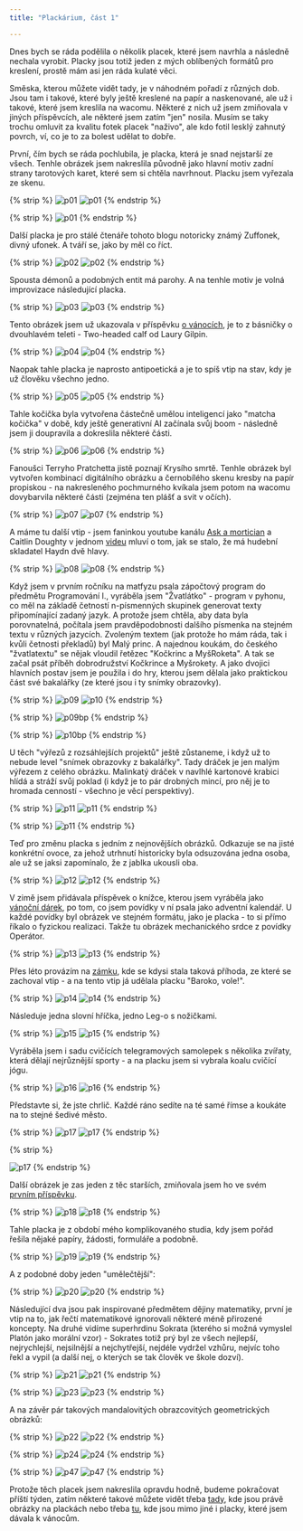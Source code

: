 ```yaml
---
title: "Plackárium, část 1"

---
```

<!--begin_excerpt-->
Dnes bych se ráda podělila o několik placek, které jsem navrhla a následně nechala vyrobit. Placky jsou totiž jeden z mých oblíbených formátů pro kreslení, prostě mám asi jen ráda kulaté věci. 
<!--end_excerpt-->

Směska, kterou můžete vidět tady, je v náhodném pořadí z různých dob. Jsou tam i takové, které byly ještě kreslené na papír a naskenované, ale už i takové, které jsem kreslila na wacomu. Některé z nich už jsem zmiňovala v jiných příspěvcích, ale některé jsem zatím "jen" nosila. Musím se taky trochu omluvit za kvalitu fotek placek "naživo", ale kdo fotil lesklý zahnutý povrch, ví, co je to za bolest udělat to dobře. 

První, čím bych se ráda pochlubila, je placka, která je snad nejstarší ze všech. Tenhle obrázek jsem nakreslila původně jako hlavní motiv zadní strany tarotových karet, které sem si chtěla navrhnout. Placku jsem vyřezala ze skenu. 

{% strip %}
![p01](/assets/img/placky/p01.jpg)
![p01](/assets/img/placky/p01a.jpg)
{% endstrip %}

{% strip %}
![p01](/assets/img/placky/p01b.jpg)
{% endstrip %}

Další placka je pro stálé čtenáře tohoto blogu notoricky známý Zuffonek, divný ufonek. A tváří se, jako by měl co říct. 

{% strip %}
![p02](/assets/img/placky/p02.jpg)
![p02](/assets/img/placky/p02a.png)
{% endstrip %}

Spousta démonů a podobných entit má parohy. A na tenhle motiv je volná improvizace následující placka. 

{% strip %}
![p03](/assets/img/placky/p03.jpg)
![p03](/assets/img/placky/p03a.png)
{% endstrip %}

Tento obrázek jsem už ukazovala v příspěvku [o vánocích](https://matcha1309.github.io/Vanoce01/), je to z básničky o dvouhlavém teleti - Two-headed calf od Laury Gilpin.

{% strip %}
![p04](/assets/img/placky/p04.jpg)
![p04](/assets/img/placky/p04a.png)
{% endstrip %}

Naopak tahle placka je naprosto antipoetická a je to spíš vtip na stav, kdy je už člověku všechno jedno. 

{% strip %}
![p05](/assets/img/placky/p05.jpg)
![p05](/assets/img/placky/p05a.png)
{% endstrip %}

Tahle kočička byla vytvořena částečně umělou inteligencí jako "matcha kočička" v době, kdy ještě generativní AI začínala svůj boom - následně jsem ji doupravila a dokreslila některé části. 

{% strip %}
![p06](/assets/img/placky/p06.jpg)
![p06](/assets/img/placky/p06a.png)
{% endstrip %}

Fanoušci Terryho Pratchetta jistě poznají Krysího smrtě. Tenhle obrázek byl vytvořen kombinací digitálního obrázku a černobílého skenu kresby na papír propiskou - na nakresleného pochmurného kvíkala jsem potom na wacomu dovybarvila některé části (zejména ten plášť a svit v očích). 

{% strip %}
![p07](/assets/img/placky/p07.jpg)
![p07](/assets/img/placky/p07a.png)
{% endstrip %}

A máme tu další vtip - jsem faninkou youtube kanálu [Ask a mortician](https://www.youtube.com/@AskAMortician) a Caitlin Doughty v jednom [videu](https://youtu.be/KCMsale9MeY?si=fSfzZyL1BkiburSa) mluví o tom, jak se stalo, že má hudební skladatel Haydn dvě hlavy. 

{% strip %}
![p08](/assets/img/placky/p08.jpg)
![p08](/assets/img/placky/p08a.png)
{% endstrip %}

Když jsem v prvním ročníku na matfyzu psala zápočtový program do předmětu Programování I., vyráběla jsem "Žvatlátko" - program v pyhonu, co měl na základě četností n-písmenných skupinek generovat texty připomínající zadaný jazyk. A protože jsem chtěla, aby data byla porovnatelná, počítala jsem pravděpodobnosti dalšího písmenka na stejném textu v různých jazycích. Zvoleným textem (jak protože ho mám ráda, tak i kvůli četnosti překladů) byl Malý princ. A najednou koukám, do českého "žvatlatextu" se nějak vloudil řetězec "Kočkrinc a MyšRoketa". A tak se začal psát příběh dobrodružství Kočkrince a Myšrokety. A jako dvojici hlavních postav jsem je použila i do hry, kterou jsem dělala jako praktickou část své bakalářky (ze které jsou i ty snímky obrazovky). 

{% strip %}
![p09](/assets/img/placky/p09.jpg)
![p10](/assets/img/placky/p10.jpg)
{% endstrip %}

{% strip %}
![p09bp](/assets/img/placky/p09a.png)
{% endstrip %}

{% strip %}
![p10bp](/assets/img/placky/p10a.png)
{% endstrip %}

U těch "výřezů z rozsáhlejších projektů" ještě zůstaneme, i když už to nebude level "snímek obrazovky z bakalářky". Tady dráček je jen malým výřezem z celého obrázku. Malinkatý dráček v navlhlé kartonové krabici hlídá a stráží svůj poklad (i když je to pár drobných mincí, pro něj je to hromada cenností - všechno je věcí perspektivy). 

{% strip %}
![p11](/assets/img/placky/p11.jpg)
![p11](/assets/img/placky/p11a.png)
{% endstrip %}

{% strip %}
![p11](/assets/img/placky/p11b.png)
{% endstrip %}

Teď pro změnu placka s jedním z nejnovějších obrázků. Odkazuje se na jisté konkrétní ovoce, za jehož utrhnutí historicky byla odsuzována jedna osoba, ale už se jaksi zapomínalo, že z jablka ukousli oba. 

{% strip %}
![p12](/assets/img/placky/p12.jpg)
![p12](/assets/img/placky/p12a.png)
{% endstrip %}

V zimě jsem přidávala příspěvek o knížce, kterou jsem vyráběla jako [vánoční dárek](https://matcha1309.github.io/Vanoce02/), po tom, co jsem povídky v ní psala jako adventní kalendář. U každé povídky byl obrázek ve stejném formátu, jako je placka - to si přímo říkalo o fyzickou realizaci. Takže tu obrázek mechanického srdce z povídky Operátor. 

{% strip %}
![p13](/assets/img/placky/p13.jpg)
![p13](/assets/img/placky/p13a.png)
{% endstrip %}

Přes léto provázím na [zámku](https://zamek-mnichovohradiste.cz/cs), kde se kdysi stala taková příhoda, ze které se zachoval vtip - a na tento vtip já udělala placku "Baroko, vole!". 

{% strip %}
![p14](/assets/img/placky/p14.jpg)
![p14](/assets/img/placky/p14a.png)
{% endstrip %}

Následuje jedna slovní hříčka, jedno Leg-o s nožičkami. 

{% strip %}
![p15](/assets/img/placky/p15.jpg)
![p15](/assets/img/placky/p15a.png)
{% endstrip %}

Vyráběla jsem i sadu cvičících telegramových samolepek s několika zvířaty, která dělají nejrůznější sporty - a na placku jsem si vybrala koalu cvičící jógu. 

{% strip %}
![p16](/assets/img/placky/p16.jpg)
![p16](/assets/img/placky/p16a.png)
{% endstrip %}

Představte si, že jste chrlič. Každé ráno sedíte na té samé římse a koukáte na to stejné šedivé město. 

{% strip %}
![p17](/assets/img/placky/p17.jpg)
![p17](/assets/img/placky/p17a.png)
{% endstrip %}

{% strip %}
<!-- br -->
![p17](/assets/img/placky/p17b.png)
{% endstrip %}

Další obrázek je zas jeden z těc starších, zmiňovala jsem ho ve svém [prvním příspěvku](https://matcha1309.github.io/Kresleni-s-Wacomem/). 

{% strip %}
![p18](/assets/img/placky/p18.jpg)
![p18](/assets/img/placky/p18a.png)
{% endstrip %}

Tahle placka je z období mého komplikovaného studia, kdy jsem pořád řešila nějaké papíry, žádosti, formuláře a podobně. 

{% strip %}
![p19](/assets/img/placky/p19.jpg)
![p19](/assets/img/placky/p19a.png)
{% endstrip %}

A z podobné doby jeden "umělečtější": 

{% strip %}
![p20](/assets/img/placky/p20.jpg)
![p20](/assets/img/placky/p20a.png)
{% endstrip %}

Následující dva jsou pak inspirované předmětem dějiny matematiky, první je vtip na to, jak řečtí matematikové ignorovali některé méně přirozené koncepty. Na druhé vidíme superhrdinu Sokrata (kterého si možná vymyslel Platón jako morální vzor) - Sokrates totiž prý byl ze všech nejlepší, nejrychlejší, nejsilnější a nejchytřejší, nejdéle vydržel vzhůru, nejvíc toho řekl a vypil (a další nej, o kterých se tak člověk ve škole dozví). 

{% strip %}
![p21](/assets/img/placky/p21.jpg)
![p21](/assets/img/placky/p21a.png)
{% endstrip %}

{% strip %}
![p23](/assets/img/placky/p23.jpg)
![p23](/assets/img/placky/p23a.png)
{% endstrip %}

A na závěr pár takových mandalovitých obrazcovitých geometrických obrázků: 

{% strip %}
![p22](/assets/img/placky/p22.jpg)
![p22](/assets/img/placky/p22a.png)
{% endstrip %}

{% strip %}
![p24](/assets/img/placky/p24.jpg)
![p24](/assets/img/placky/p24a.png)
{% endstrip %}

{% strip %}
![p47](/assets/img/placky/p47.jpg)
![p47](/assets/img/placky/p47a.png)
{% endstrip %}


Protože těch placek jsem nakreslila opravdu hodně, budeme pokračovat příští týden, zatím některé takové můžete vidět třeba [tady](https://matcha1309.github.io/Kresleni-s-Wacomem2/), kde jsou právě obrázky na plackách nebo třeba [tu](https://matcha1309.github.io/Vanoce01/), kde jsou mimo jiné i placky, které jsem dávala k vánocům. 

